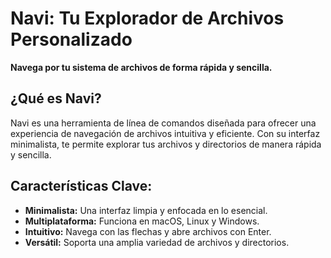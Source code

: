 # Navi: Tu Explorador de Archivos Personalizado 

**Navega por tu sistema de archivos de forma rápida y sencilla.**

## ¿Qué es Navi?
Navi es una herramienta de línea de comandos diseñada para ofrecer una experiencia de navegación de archivos intuitiva y eficiente. Con su interfaz minimalista, te permite explorar tus archivos y directorios de manera rápida y sencilla.

## Características Clave:
* **Minimalista:** Una interfaz limpia y enfocada en lo esencial.
* **Multiplataforma:** Funciona en macOS, Linux y Windows.
* **Intuitivo:** Navega con las flechas y abre archivos con Enter.
* **Versátil:** Soporta una amplia variedad de archivos y directorios.
